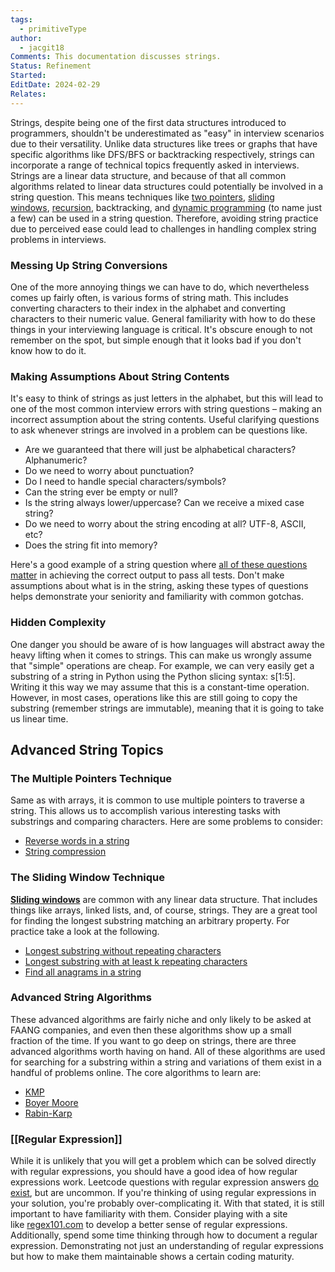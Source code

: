 ```yaml
---
tags:
  - primitiveType
author:
  - jacgit18
Comments: This documentation discusses strings.
Status: Refinement
Started: 
EditDate: 2024-02-29
Relates:
---
```

Strings, despite being one of the first data structures introduced to programmers, shouldn't be underestimated as "easy" in interview scenarios due to their versatility. Unlike data structures like trees or graphs that have specific algorithms like DFS/BFS or backtracking respectively, strings can incorporate a range of technical topics frequently asked in interviews. Strings are a linear data structure, and because of that all common algorithms related to linear data structures could potentially be involved in a string question. This means techniques like [two pointers](https://interviewing.io/two-pointers-interview-questions), [sliding windows](https://interviewing.io/sliding-window-interview-questions), [recursion](https://interviewing.io/recursion-interview-questions), backtracking, and [dynamic programming](https://interviewing.io/dynamic-programming-interview-questions) (to name just a few) can be used in a string question. Therefore, avoiding string practice due to perceived ease could lead to challenges in handling complex string problems in interviews.


### Messing Up String Conversions

One of the more annoying things we can have to do, which nevertheless comes up fairly often, is various forms of string math. This includes converting characters to their index in the alphabet and converting characters to their numeric value. General familiarity with how to do these things in your interviewing language is critical. It's obscure enough to not remember on the spot, but simple enough that it looks bad if you don't know how to do it.

### Making Assumptions About String Contents

It's easy to think of strings as just letters in the alphabet, but this will lead to one of the most common interview errors with string questions – making an incorrect assumption about the string contents. Useful clarifying questions to ask whenever strings are involved in a problem can be questions like.

- Are we guaranteed that there will just be alphabetical characters? Alphanumeric?
- Do we need to worry about punctuation?
- Do I need to handle special characters/symbols?
- Can the string ever be empty or null?
- Is the string always lower/uppercase? Can we receive a mixed case string?
- Do we need to worry about the string encoding at all? UTF-8, ASCII, etc?
- Does the string fit into memory?

Here's a good example of a string question where [all of these questions matter](https://leetcode.com/problems/ransom-note/) in achieving the correct output to pass all tests. Don't make assumptions about what is in the string, asking these types of questions helps demonstrate your seniority and familiarity with common gotchas.

### Hidden Complexity

One danger you should be aware of is how languages will abstract away the heavy lifting when it comes to strings. This can make us wrongly assume that "simple" operations are cheap. For example, we can very easily get a substring of a string in Python using the Python slicing syntax: s[1:5]. Writing it this way we may assume that this is a constant-time operation. However, in most cases, operations like this are still going to copy the substring (remember strings are immutable), meaning that it is going to take us linear time.

## Advanced String Topics

### The Multiple Pointers Technique

Same as with arrays, it is common to use multiple pointers to traverse a string. This allows us to accomplish various interesting tasks with substrings and comparing characters. Here are some problems to consider:

- [Reverse words in a string](https://interviewing.io/questions/reverse-words-in-a-string)
- [String compression](https://leetcode.com/problems/string-compression/)

### The Sliding Window Technique

[**Sliding windows**](https://interviewing.io/sliding-window-interview-questions) are common with any linear data structure. That includes things like arrays, linked lists, and, of course, strings. They are a great tool for finding the longest substring matching an arbitrary property. For practice take a look at the following.

- [Longest substring without repeating characters](https://interviewing.io/questions/longest-substring-without-repeating-characters)
- [Longest substring with at least k repeating characters](https://leetcode.com/problems/longest-substring-with-at-least-k-repeating-characters/)
- [Find all anagrams in a string](https://leetcode.com/problems/find-all-anagrams-in-a-string/)

### Advanced String Algorithms

These advanced algorithms are fairly niche and only likely to be asked at FAANG companies, and even then these algorithms show up a small fraction of the time. If you want to go deep on strings, there are three advanced algorithms worth having on hand. All of these algorithms are used for searching for a substring within a string and variations of them exist in a handful of problems online. The core algorithms to learn are:

- [KMP](https://en.wikipedia.org/wiki/Knuth%E2%80%93Morris%E2%80%93Pratt_algorithm)
- [Boyer Moore](https://en.wikipedia.org/wiki/Boyer%E2%80%93Moore_string-search_algorithm)
- [Rabin-Karp](https://en.wikipedia.org/wiki/Rabin%E2%80%93Karp_algorithm)

### [[Regular Expression]]

While it is unlikely that you will get a problem which can be solved directly with regular expressions, you should have a good idea of how regular expressions work. Leetcode questions with regular expression answers [do exist](https://leetcode.com/problems/solve-the-equation/description/), but are uncommon. If you're thinking of using regular expressions in your solution, you're probably over-complicating it. With that stated, it is still important to have familiarity with them. Consider playing with a site like [regex101.com](http://regex101.com/) to develop a better sense of regular expressions. Additionally, spend some time thinking through how to document a regular expression. Demonstrating not just an understanding of regular expressions but how to make them maintainable shows a certain coding maturity.